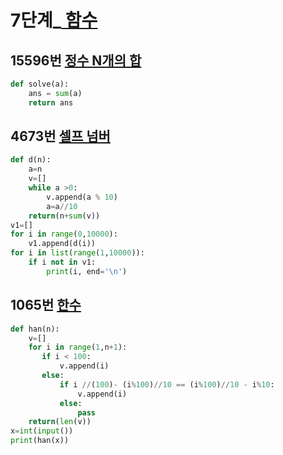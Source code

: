 # 7단계_[ 함수](https://www.acmicpc.net/step/5)

##  15596번 [정수 N개의 합](https://www.acmicpc.net/problem/15596)


```python
def solve(a):
    ans = sum(a)
    return ans
```





##  4673번 [셀프 넘버](https://www.acmicpc.net/problem/4673)


```python
def d(n):
    a=n
    v=[]
    while a >0:
        v.append(a % 10)
        a=a//10
    return(n+sum(v))
v1=[]
for i in range(0,10000):
    v1.append(d(i))
for i in list(range(1,10000)):
    if i not in v1:
        print(i, end='\n')
```





##  1065번 [한수](https://www.acmicpc.net/problem/1065)


```python
def han(n):
    v=[]
    for i in range(1,n+1):
       if i < 100:
           v.append(i)
       else:
           if i //(100)- (i%100)//10 == (i%100)//10 - i%10:
               v.append(i)
           else:
               pass
    return(len(v))
x=int(input())
print(han(x))
```